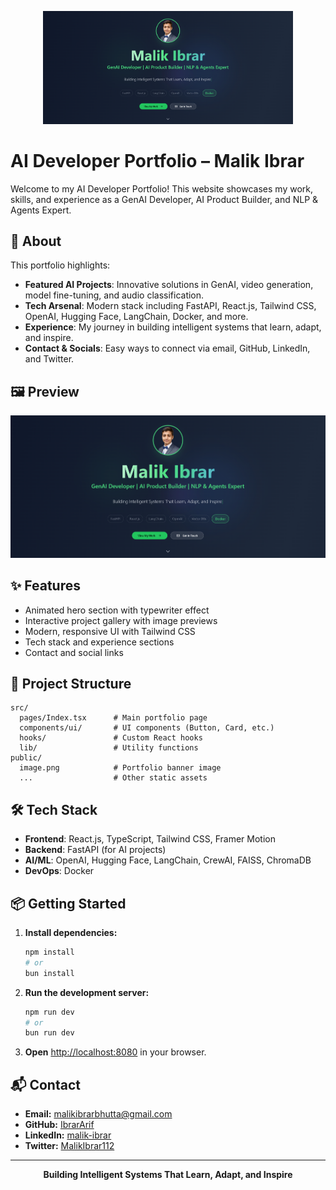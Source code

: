 <p align="center">
  <img src="public/image.png" alt="Portfolio Banner" width="400"/>
</p>

# AI Developer Portfolio – Malik Ibrar

Welcome to my AI Developer Portfolio! This website showcases my work, skills, and experience as a GenAI Developer, AI Product Builder, and NLP & Agents Expert.

## 🚀 About

This portfolio highlights:

- **Featured AI Projects**: Innovative solutions in GenAI, video generation, model fine-tuning, and audio classification.
- **Tech Arsenal**: Modern stack including FastAPI, React.js, Tailwind CSS, OpenAI, Hugging Face, LangChain, Docker, and more.
- **Experience**: My journey in building intelligent systems that learn, adapt, and inspire.
- **Contact & Socials**: Easy ways to connect via email, GitHub, LinkedIn, and Twitter.

## 🖼️ Preview

<p align="center">
  <img src="public/image.png" alt="Portfolio Screenshot" width="600"/>
</p>

## ✨ Features

- Animated hero section with typewriter effect
- Interactive project gallery with image previews
- Modern, responsive UI with Tailwind CSS
- Tech stack and experience sections
- Contact and social links

## 📂 Project Structure

```
src/
  pages/Index.tsx      # Main portfolio page
  components/ui/       # UI components (Button, Card, etc.)
  hooks/               # Custom React hooks
  lib/                 # Utility functions
public/
  image.png            # Portfolio banner image
  ...                  # Other static assets
```

## 🛠️ Tech Stack

- **Frontend**: React.js, TypeScript, Tailwind CSS, Framer Motion
- **Backend**: FastAPI (for AI projects)
- **AI/ML**: OpenAI, Hugging Face, LangChain, CrewAI, FAISS, ChromaDB
- **DevOps**: Docker

## 📦 Getting Started

1. **Install dependencies:**
   ```sh
   npm install
   # or
   bun install
   ```
2. **Run the development server:**
   ```sh
   npm run dev
   # or
   bun run dev
   ```
3. **Open** [http://localhost:8080](http://localhost:8080) in your browser.

## 📬 Contact

- **Email:** malikibrarbhutta@gmail.com
- **GitHub:** [IbrarArif](https://github.com/IbrarArif)
- **LinkedIn:** [malik-ibrar](https://www.linkedin.com/in/malik-ibrar/)
- **Twitter:** [MalikIbrar112](https://twitter.com/MalikIbrar112)

---

<p align="center">
  <b>Building Intelligent Systems That Learn, Adapt, and Inspire</b>
</p>
